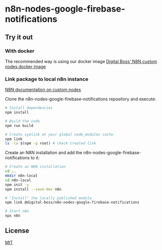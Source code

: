 # n8n-nodes-google-firebase-notifications



## Try it out

### With docker

The recommended way is using our docker image [Digital Boss' N8N custom nodes docker image](https://hub.docker.com/r/digitalboss/n8n-custom-nodes)


### Link package to local n8n instance

[N8N documentation on custom nodes](https://docs.n8n.io/nodes/creating-nodes/create-n8n-nodes-module.html)

Clone the n8n-nodes-google-firebase-notifications repository and execute:
```bash
# Install dependencies
npm install

# Build the code
npm run build

# Create symlink at your global node_modules cache
npm link
ls -la $(npm -g root) # check created link
```

Create an N8N installation and add the n8n-nodes-google-firebase-notifications to it:
```bash
# Create an N8N installation
cd ..
mkdir n8n-local
cd n8n-local
npm init -y
npm install --save-dev n8n

# "Install" the locally published module
npm link @digital-boss/n8n-nodes-google-firebase-notifications

# Start n8n
npx n8n
```

## License

[MIT](https://github.com/n8n-io/n8n-nodes-starter/blob/master/LICENSE.md)
